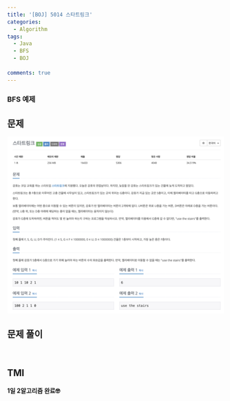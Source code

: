 ```yaml
---
title: '[BOJ] 5014 스타트링크'
categories:
  - Algorithm
tags:
  - Java
  - BFS
  - BOJ

comments: true 
---
```

### BFS 예제

## 문제
 <a href="/assets/images/BOJ5014.png"><img src="/assets/images/BOJ5014.png"></a>
 <br/>

## 문제 풀이
<script src="https://gist.github.com/kyeahen/216142afbe3cb1d9473fc5ee36f4f63e.js"></script>
<br/>

## TMI

**1일 2알고리즘 완료🤓**


